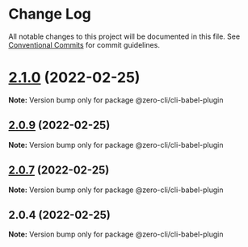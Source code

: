 # Change Log

All notable changes to this project will be documented in this file.
See [Conventional Commits](https://conventionalcommits.org) for commit guidelines.

# [2.1.0](https://github.com/13426078416/zero-cli/compare/v2.0.9...v2.1.0) (2022-02-25)

**Note:** Version bump only for package @zero-cli/cli-babel-plugin





## [2.0.9](https://github.com/13426078416/zero-cli/compare/v2.0.7...v2.0.9) (2022-02-25)

**Note:** Version bump only for package @zero-cli/cli-babel-plugin





## [2.0.7](https://github.com/13426078416/zero-cli/compare/v2.0.4...v2.0.7) (2022-02-25)

**Note:** Version bump only for package @zero-cli/cli-babel-plugin





## 2.0.4 (2022-02-25)

**Note:** Version bump only for package @zero-cli/cli-babel-plugin
